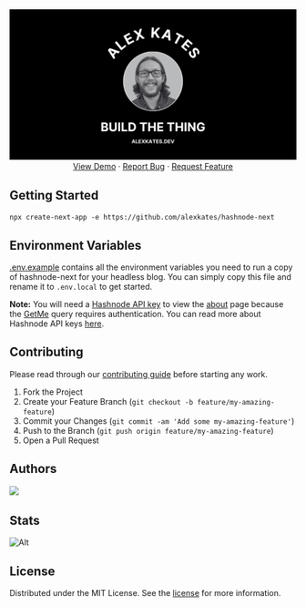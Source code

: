 <div align="center">
<a href="https://vercel.com/new/clone?repository-url=https%3A%2F%2Fgithub.com%2Falexkates%2Fhashnode-next&env=HASHNODE_HOST&envLink=https%3A%2F%2Fapidocs.hashnode.com&project-name=blog&repository-name=blog&demo-title=hashnode-next&demo-description=The%20fastest%20way%20to%20go%20headless%20with%20Hashnode&demo-url=https%3A%2F%2Fhashnode-next.dev%2Fblog&demo-image=https%3A%2F%2Fhashnode-next.dev%2Fdemo.png">
<img src="public/opengraph-image.png" />
</a>
<br />
<a href="https://hashnode-next.vercel.app">View Demo</a>
·
<a href="https://github.com/alexkates/hashnode-next/issues">Report Bug</a>
·
<a href="https://github.com/alexkates/hashnode-next/issues">Request Feature</a>

  </p>
</div>

## Getting Started

```console
npx create-next-app -e https://github.com/alexkates/hashnode-next
```

## Environment Variables

[.env.example](.env.example) contains all the environment variables you need to run a copy of hashnode-next for your headless blog. You can simply copy this file and rename it to `.env.local` to get started.

**Note:** You will need a [Hashnode API key](https://hashnode.com/settings/developer) to view the [about](src/app/about/page.tsx) page because the [GetMe](src/server/get-me.ts) query requires authentication. You can read more about Hashnode API keys [here](https://apidocs.hashnode.com/#introduction-item-4).

## Contributing

Please read through our [contributing guide](.github/CONTRIBUTING.md) before starting any work.

1. Fork the Project
2. Create your Feature Branch (`git checkout -b feature/my-amazing-feature`)
3. Commit your Changes (`git commit -am 'Add some my-amazing-feature'`)
4. Push to the Branch (`git push origin feature/my-amazing-feature`)
5. Open a Pull Request

## Authors

<a href="https://github.com/alexkates/hashnode-next/graphs/contributors">
  <img src="https://contrib.rocks/image?repo=alexkates/hashnode-next" />
</a>

## Stats

![Alt](https://repobeats.axiom.co/api/embed/31e702ad0bc3e2c1d5fa3bf57d06845b2a052336.svg "Repobeats analytics image")

## License

Distributed under the MIT License. See the [license](LICENSE.md) for more information.
